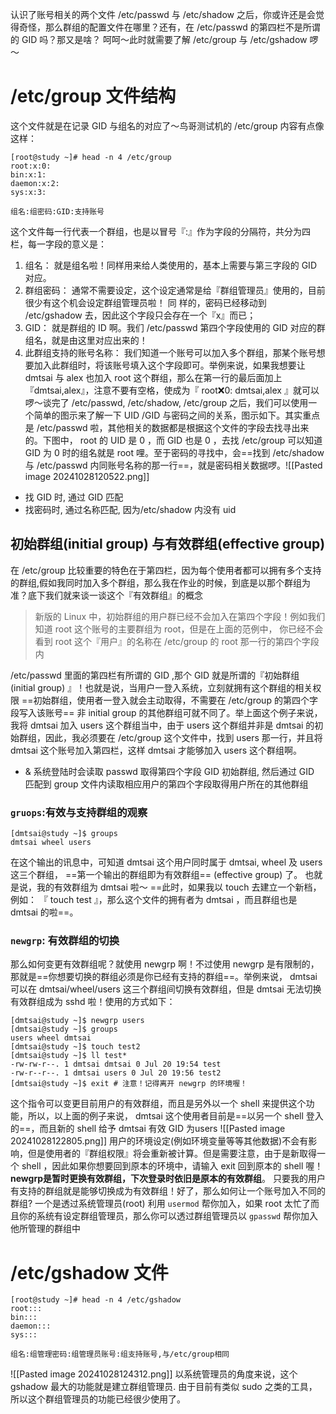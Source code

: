 认识了账号相关的两个文件 /etc/passwd 与 /etc/shadow 之后，你或许还是会觉得奇怪，那么群组的配置文件在哪里？还有，在 /etc/passwd 的第四栏不是所谓的 GID 吗？那又是啥？ 呵呵～此时就需要了解 /etc/group 与 /etc/gshadow 啰～
# /etc/group 文件结构
这个文件就是在记录 GID 与组名的对应了～鸟哥测试机的 /etc/group 内容有点像这样：
```shell
[root@study ~]# head -n 4 /etc/group
root:x:0:
bin:x:1:
daemon:x:2:
sys:x:3:

组名:组密码:GID:支持账号
```
这个文件每一行代表一个群组，也是以冒号『:』作为字段的分隔符，共分为四栏，每一字段的意义是：
1. 组名：
就是组名啦！同样用来给人类使用的，基本上需要与第三字段的 GID 对应。
2. 群组密码：
通常不需要设定，这个设定通常是给『群组管理员』使用的，目前很少有这个机会设定群组管理员啦！ 同
样的，密码已经移动到 /etc/gshadow 去，因此这个字段只会存在一个『x』而已；
3. GID：
就是群组的 ID 啊。我们 /etc/passwd 第四个字段使用的 GID 对应的群组名，就是由这里对应出来的！
4. 此群组支持的账号名称：
我们知道一个账号可以加入多个群组，那某个账号想要加入此群组时，将该账号填入这个字段即可。举例来说，如果我想要让 dmtsai 与 alex 也加入 root 这个群组，那么在第一行的最后面加上『dmtsai,alex』，注意不要有空格，使成为『 root:x:0: dmtsai,alex 』就可以啰～谈完了 /etc/passwd, /etc/shadow, /etc/group 之后，我们可以使用一个简单的图示来了解一下 UID /GID 与密码之间的关系，图示如下。其实重点是 /etc/passwd 啦，其他相关的数据都是根据这个文件的字段去找寻出来的。下图中， root 的 UID 是 0 ，而 GID 也是 0 ，去找 /etc/group 可以知道 GID 为 0 时的组名就是 root 哩。至于密码的寻找中，会==找到 /etc/shadow 与 /etc/passwd 内同账号名称的那一行==，就是密码相关数据啰。![[Pasted image 20241028120522.png]]
- 找 GID 时, 通过 GID 匹配
- 找密码时, 通过名称匹配, 因为/etc/shadow 内没有 uid
## 初始群组(initial group) 与有效群组(effective group)
在 /etc/group 比较重要的特色在于第四栏，因为每个使用者都可以拥有多个支持的群组,假如我同时加入多个群组，那么我在作业的时候，到底是以那个群组为准？底下我们就来谈一谈这个『有效群组』的概念
>新版的 Linux 中，初始群组的用户群已经不会加入在第四个字段！例如我们知道 root 这个账号的主要群组为 root，但是在上面的范例中， 你已经不会看到 root 这个『用户』的名称在 /etc/group 的 root 那一行的第四个字段内

/etc/passwd 里面的第四栏有所谓的 GID ,那个 GID 就是所谓的『初始群组 (initial group) 』！也就是说，当用户一登入系统，立刻就拥有这个群组的相关权限
==初始群组，使用者一登入就会主动取得，不需要在 /etc/group 的第四个字段写入该账号==
非 initial group 的其他群组可就不同了。举上面这个例子来说，我将 dmtsai 加入 users 这个群组当中，由于 users 这个群组并非是 dmtsai 的初始群组，因此，我必须要在 /etc/group 这个文件中，找到 users 那一行，并且将 dmtsai 这个账号加入第四栏，这样 dmtsai 才能够加入 users 这个群组啊。
- & 系统登陆时会读取 passwd 取得第四个字段 GID 初始群组, 然后通过 GID 匹配到 group 文件内读取相应用户的第四个字段取得用户所在的其他群组
### `gruops`:有效与支持群组的观察
```shell
[dmtsai@study ~]$ groups
dmtsai wheel users
```
在这个输出的讯息中，可知道 dmtsai 这个用户同时属于 dmtsai, wheel 及 users 这三个群组， ==第一个输出的群组即为有效群组== (effective group) 了。 也就是说，我的有效群组为 dmtsai 啦～
==此时，如果我以 touch 去建立一个新档，例如： 『 touch test 』，那么这个文件的拥有者为 dmtsai ，而且群组也是 dmtsai 的啦==。
### `newgrp`: 有效群组的切换
那么如何变更有效群组呢？就使用 newgrp 啊！不过使用 newgrp 是有限制的，那就是==你想要切换的群组必须是你已经有支持的群组==。举例来说， dmtsai 可以在 dmtsai/wheel/users 这三个群组间切换有效群组，但是 dmtsai 无法切换有效群组成为 sshd 啦！使用的方式如下：
```shell
[dmtsai@study ~]$ newgrp users
[dmtsai@study ~]$ groups
users wheel dmtsai
[dmtsai@study ~]$ touch test2
[dmtsai@study ~]$ ll test*
-rw-rw-r--. 1 dmtsai dmtsai 0 Jul 20 19:54 test
-rw-r--r--. 1 dmtsai users 0 Jul 20 19:56 test2
[dmtsai@study ~]$ exit # 注意！记得离开 newgrp 的环境喔！
```
这个指令可以变更目前用户的有效群组，而且是另外以一个 shell 来提供这个功能，所以，以上面的例子来说， dmtsai 这个使用者目前是==以另一个 shell 登入的==，而且新的 shell 给予 dmtsai 有效 GID 为users ![[Pasted image 20241028122805.png]]
用户的环境设定(例如环境变量等等其他数据)不会有影响，但是使用者的『群组权限』将会重新被计算。但是需要注意，由于是新取得一个 shell ，因此如果你想要回到原本的环境中，请输入 exit 回到原本的 shell 喔！
**newgrp是暂时更换有效群组，下次登录时依旧是原本的有效群组**。
只要我的用户有支持的群组就是能够切换成为有效群组！好了，那么如何让一个账号加入不同的群组?
一个是透过系统管理员(root) 利用 `usermod` 帮你加入，如果 root 太忙了而且你的系统有设定群组管理员，那么你可以透过群组管理员以 `gpasswd` 帮你加入他所管理的群组中
# /etc/gshadow 文件
```shell
[root@study ~]# head -n 4 /etc/gshadow
root:::
bin:::
daemon:::
sys:::

组名:组管理密码:组管理员账号:组支持账号,与/etc/group相同
```
![[Pasted image 20241028124312.png]]
以系统管理员的角度来说，这个 gshadow 最大的功能就是建立群组管理员.
由于目前有类似 sudo 之类的工具，所以这个群组管理员的功能已经很少使用了。
